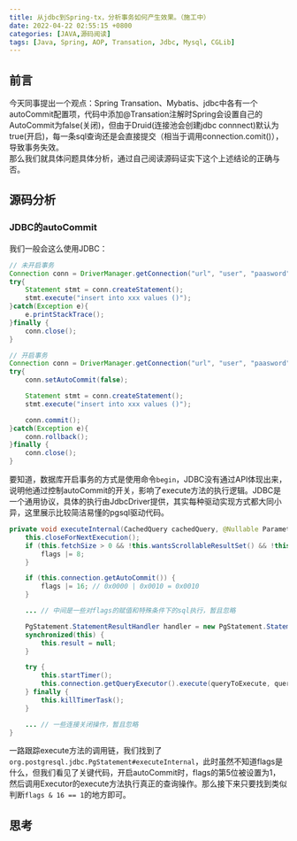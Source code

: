 ```yaml
---
title: 从jdbc到Spring-tx，分析事务如何产生效果。（施工中）
date: 2022-04-22 02:55:15 +0800
categories: [JAVA,源码阅读]
tags: [Java, Spring, AOP, Transation, Jdbc, Mysql, CGLib]
---
```



## 前言

今天同事提出一个观点：Spring Transation、Mybatis、jdbc中各有一个autoCommit配置项，代码中添加@Transation注解时Spring会设置自己的AutoCommit为false(关闭)，但由于Druid(连接池会创建jdbc connnect)默认为true(开启)，每一条sql查询还是会直接提交（相当于调用connection.comit()），导致事务失效。    
那么我们就具体问题具体分析，通过自己阅读源码证实下这个上述结论的正确与否。

## 源码分析
### JDBC的autoCommit
 
我们一般会这么使用JDBC：
```java
// 未开启事务
Connection conn = DriverManager.getConnection("url", "user", "paasword")
try{
    Statement stmt = conn.createStatement();
    stmt.execute("insert into xxx values ()");
}catch(Exception e){
    e.printStackTrace();
}finally {
    conn.close();
}

// 开启事务
Connection conn = DriverManager.getConnection("url", "user", "paasword")
try{
    conn.setAutoCommit(false);

    Statement stmt = conn.createStatement();
    stmt.execute("insert into xxx values ()");

    conn.commit();
}catch(Exception e){
    conn.rollback();
}finally {
    conn.close();
}
```

要知道，数据库开启事务的方式是使用命令`begin`，JDBC没有通过API体现出来，说明他通过控制autoCommit的开关，影响了execute方法的执行逻辑。JDBC是一个通用协议，具体的执行由JdbcDriver提供，其实每种驱动实现方式都大同小异，这里展示比较简洁易懂的pgsql驱动代码。
```java
private void executeInternal(CachedQuery cachedQuery, @Nullable ParameterList queryParameters, int flags) throws SQLException {
    this.closeForNextExecution();
    if (this.fetchSize > 0 && !this.wantsScrollableResultSet() && !this.connection.getAutoCommit() && !this.wantsHoldableResultSet()) {
        flags |= 8;
    }

    if (this.connection.getAutoCommit()) {
        flags |= 16; // 0x0000 | 0x0010 = 0x0010
    }

    ... // 中间是一些对flags的赋值和特殊条件下的sql执行，暂且忽略

    PgStatement.StatementResultHandler handler = new PgStatement.StatementResultHandler();
    synchronized(this) {
        this.result = null;
    }

    try {
        this.startTimer();
        this.connection.getQueryExecutor().execute(queryToExecute, queryParameters, handler, this.maxrows, this.fetchSize, flags);
    } finally {
        this.killTimerTask();
    }

    ... // 一些连接关闭操作，暂且忽略
}
```
一路跟踪execute方法的调用链，我们找到了```org.postgresql.jdbc.PgStatement#executeInternal```，此时虽然不知道flags是什么，但我们看见了关键代码，开启autoCommit时，flags的第5位被设置为1，然后调用Executor的execute方法执行真正的查询操作。那么接下来只要找到类似判断`flags & 16 == 1`的地方即可。


## 思考

